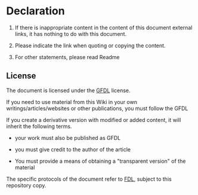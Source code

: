 # Declaration

1. If there is inappropriate content in the content of this document external links, it has nothing to do with this document.

2. Please indicate the link when quoting or copying the content.

3. For other statements, please read Readme

## License

The document is licensed under the [GFDL](https://www.gnu.org/licenses/fdl-1.3-faq.html) license.

If you need to use material from this Wiki in your own writings/articles/websites or other publications, you must follow the GFDL

If you create a derivative version with modified or added content, it will inherit the following terms.

* your work must also be published as GFDL

* you must give credit to the author of the article

* You must provide a means of obtaining a "transparent version" of the material

The specific protocols of the document refer to [FDL](https://www.gnu.org/licenses/fdl-1.3.html), subject to this repository copy.
